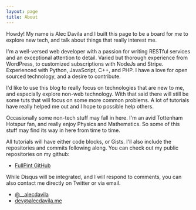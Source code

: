 ```yaml
---
layout: page
title: About
---
```


<p class="message">
  Howdy! My name is Alec Davila and I built this page to be a board for me to explore new tech, and talk about things that really interest me.
</p>

I'm a well-versed web developer with a passion for writing RESTful services and an exceptional attention to detail. Varied but thorough experience from WordPress, to customized subscriptions with NodeJs and Stripe. Experienced with Python, JavaScript, C++, and PHP. I have a love for open sourced technology, and a desire to contribute.

 I'd like to use this blog to really focus on technologies that are new to me, and especially explore non-web technology. With that said there will still be some tuts that will focus on some more common problems. A lot of tutorials have really helped me out and I hope to possible help others.

 Occasionally some non-tech stuff may fall in here. I'm an avid Tottenham Hotspur fan, and really enjoy Physics and Mathematics. So some of this stuff may find its way in here from time to time.

All tutorials will have either code blocks, or Gists. I'll also include the repositories and commits following along. You can check out my public repositories on my github:

* [FullPint GitHub](https://github.com/fullpint)

While Disqus will be integrated, and I will respond to comments, you can also contact me directly on Twitter or via email.

* [@__alecdavila](https://twitter.com/__alecdavila)
* <dev@alecdavila.me>
